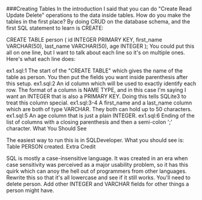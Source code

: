 ###Creating Tables
In the introduction I said that you can do "Create Read Update Delete" operations to the data inside tables. How do you make the tables in the first place? By doing CRUD on the database schema, and the first SQL statement to learn is CREATE:

CREATE TABLE person (
    id INTEGER PRIMARY KEY,
    first_name VARCHAR(50),
    last_name VARCHAR(50),
    age INTEGER
);
You could put this all on one line, but I want to talk about each line so it's on multiple ones. Here's what each line does:

ex1.sql:1
The start of the "CREATE TABLE" which gives the name of the table as person. You then put the fields you want inside parenthesis after this setup.
ex1.sql:2
An id column which will be used to exactly identify each row. The format of a column is NAME TYPE, and in this case I'm saying I want an INTEGER that is also a PRIMARY KEY. Doing this tells SQLite3 to treat this column special.
ex1.sql:3-4
A first_name and a last_name column which are both of type VARCHAR. They both can hold up to 50 characters.
ex1.sql:5
An age column that is just a plain INTEGER.
ex1.sql:6
Ending of the list of columns with a closing parenthesis and then a semi-colon ';' character.
What You Should See

The easiest way to run this is in SQLDeveloper. What you should see is:
Table PERSON created.
Extra Credit

SQL is mostly a case-insensitive language. It was created in an era when case sensitivity was perceived as a major usability problem, so it has this quirk which can anoy the hell out of programmers from other languages. Rewrite this so that it's all lowercase and see if it still works. You'll need to delete person. Add other INTEGER and VARCHAR fields for other things a person might have.

